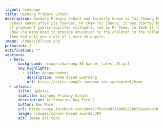 ```yaml
---
layout: homepage
title: Dazhong Primary School
description: Dazhong Primary School was formerly known as Tai Cheong Public
  School named after its founder, Mr Chew Tai Cheong. It was started by a group
  of prominent public-spirited villagers, led by Mr Chew, in 1938 at Track 5
  Chua Chu Kang Road to provide education to the children in the village. It
  then had only one class of a mere 45 pupils.
image: /images/DZlogo.png
permalink: /
notification: ""
sections:
  - hero:
      background: /images/dazhong-85-banner_latest_01.gif
      key_highlights:
        - title: Announcement
          description: Home Based Learning
          url: https://sites.google.com/moe.edu.sg/dzpshbl/home
  - infopic:
      title: Updates
      subtitle: Dazhong Primary School
      description: Affirmation Day Term 2
      button: See More
      url: https://www.facebook.com/photo?fbid=697210882210655&set=pcb.697211008877309
      image: /images/school-based awards.JPG
      alt: Image alt text
---
```

